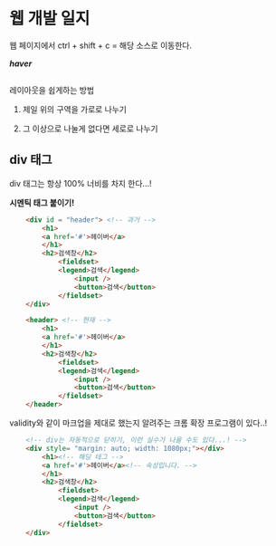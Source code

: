 # 웹 개발 일지

웹 페이지에서 ctrl + shift + c = 해당 소스로 이동한다.

***haver***

```html


```

레이아웃을 쉽게하는 방법 

1. 제일 위의 구역을 가로로 나누기

2. 그 이상으로 나눌게 없다면 세로로 나누기 



## div 태그

div 태그는 항상 100% 너비를 차지 한다...!


**시멘틱 태그 붙이기!**

```html
    <div id = "header"> <!-- 과거 -->
        <h1>
        <a href='#'>헤이버</a>
        </h1> 
        <h2>검색창</h2>
            <fieldset>
            <legend>검색</legend>
                <input />
                <button>검색</button>
            </fieldset>
    </div>
```

```html
    <header> <!-- 현재 -->
        <h1>
        <a href='#'>헤이버</a>
        </h1> 
        <h2>검색창</h2>
            <fieldset>
            <legend>검색</legend>
                <input />
                <button>검색</button>
            </fieldset>
    </header>
```

validity와 같이 마크업을 제대로 했는지 알려주는 크롬 확장 프로그램이 있다..!



```html
    <!-- div는 자동적으로 닫히기, 이런 실수가 나올 수도 있다...! -->
    <div style= "margin: auto; width: 1080px;"></div>
        <h1><!-- 해딩 테그 -->
        <a href='#'>헤이버</a><!-- 속성입니다. -->
        </h1> 
        <h2>검색창</h2>
            <fieldset>
            <legend>검색</legend>
                <input />
                <button>검색</button>
            </fieldset>
    </div>

```

